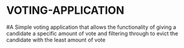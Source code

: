 # VOTING-APPLICATION

#A Simple voting application that allows the functionality of giving a candidate a specific amount of vote and filtering through to evict the candidate with the least amount of vote 
